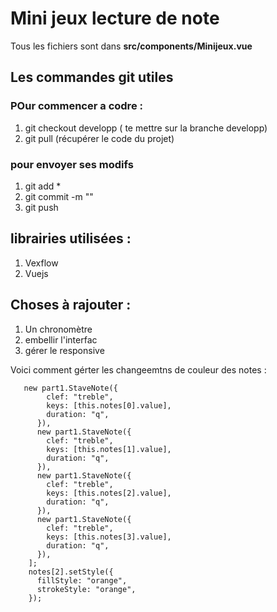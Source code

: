 # Mini jeux lecture de note

Tous les fichiers sont dans **src/components/Minijeux.vue**

## Les commandes git utiles

### POur commencer a codre :

1. git checkout developp ( te mettre sur la branche developp)
2. git pull (récupérer le code du projet)

### pour envoyer ses modifs

1. git add \*
2. git commit -m "<ton message>"
3. git push

## librairies utilisées :

1. Vexflow
2. Vuejs

## Choses à rajouter :

1. Un chronomètre
2. embellir l'interfac
3. gérer le responsive

Voici comment gérter les changeemtns de couleur des notes :

```|javascript
   new part1.StaveNote({
        clef: "treble",
        keys: [this.notes[0].value],
        duration: "q",
      }),
      new part1.StaveNote({
        clef: "treble",
        keys: [this.notes[1].value],
        duration: "q",
      }),
      new part1.StaveNote({
        clef: "treble",
        keys: [this.notes[2].value],
        duration: "q",
      }),
      new part1.StaveNote({
        clef: "treble",
        keys: [this.notes[3].value],
        duration: "q",
      }),
    ];
    notes[2].setStyle({
      fillStyle: "orange",
      strokeStyle: "orange",
    });

```
